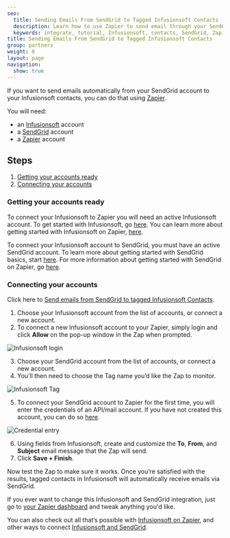```yaml
---
seo:
  title: Sending Emails From SendGrid to Tagged Infusionsoft Contacts
  description: Learn how to use Zapier to send email through your SendGrid account to your Infusionsoft contacts.
  keywords: integrate, tutorial, Infusionsoft, contacts, SendGrid, Zapier
title: Sending Emails From SendGrid to Tagged Infusionsoft Contacts
group: partners
weight: 0
layout: page
navigation:
  show: true
---
```


If you want to send emails automatically from your SendGrid account to your Infusionsoft contacts, you can do that using [Zapier](http://zapier.com).

You will need:

* an [Infusionsoft](http://www.infusionsoft.com) account
* a [SendGrid](http://sendgrid.com/) account
* a [Zapier](http://zapier.com) account

## Steps

1. [Getting your accounts ready](#ready)
2. [Connecting your accounts](#connect)

### Getting your accounts ready<a name="ready"></a>


To connect your Infusionsoft to Zapier you will need an active Infusionsoft account. To get started with Infusionsoft, go [here](http://help.infusionsoft.com/userguides/get-started). You can learn more about getting started with Infusionsoft on Zapier, [here](https://zapier.com/help/infusionsoft/#how-get-started-infusionsoft).

To connect your Infusionsoft account to SendGrid, you must have an active SendGrid account. To learn more about getting started with SendGrid basics, start [here](https://sendgrid.com/docs/api-reference/). For more information about getting started with SendGrid on Zapier, go [here](https://zapier.com/help/sendgrid/#how-get-started-sendgrid).


### Connecting your accounts<a name="connect"></a>

Click here to [Send emails from SendGrid to tagged Infusionsoft Contacts](https://zapier.com/zapbook/zaps/2232/send-an-email-from-sendgrid-when-you-tag-a-contact-in-infusionsoft/).

1. Choose your Infusionsoft account from the list of accounts, or connect a new account.
2. To connect a new Infusionsoft account to your Zapier, simply login and click **Allow** on the pop-up window in the Zap when prompted.

![Infusionsoft login](http://cl.ly/image/2x3l3d2e0t3o/Image%202015-10-30%20at%2011.30.29%20AM.png)

3. Choose your SendGrid account from the list of accounts, or connect a new account.
4. You’ll then need to choose the Tag name you’d like the Zap to monitor.

![Infusionsoft Tag](http://cl.ly/image/3N1O0g0c3r3K/Image%202015-10-30%20at%2011.33.06%20AM.png)

5. To connect your SendGrid account to Zapier for the first time, you will enter the credentials of an API/mail account. If you have not created this account, you can do so [here](https://sendgrid.com/credentials).

![Credential entry](https://api.monosnap.com/rpc/file/download?id=gAajRq9wMKNTN4HyEKzAMosD71ifb8)

6. Using fields from Infusionsoft, create and customize the **To**, **From**, and **Subject** email message that the Zap will send.
7. Click **Save + Finish**.

Now test the Zap to make sure it works. Once you’re satisfied with the results, tagged contacts in Infusionsoft will automatically receive emails via SendGrid.

<call-out>

If you ever want to change this Infusionsoft and SendGrid integration, just go to [your Zapier dashboard](https://zapier.com/app/dashboard) and tweak anything you'd like.

</call-out>

You can also check out all that’s possible with [Infusionsoft on Zapier](https://zapier.com/zapbook/infusionsoft/), and other ways to connect [Infusionsoft and SendGrid](https://zapier.com/zapbook/infusionsoft/sendgrid/).
